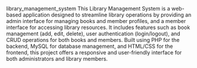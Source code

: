library_management_system
This Library Management System is a web-based application designed to streamline library operations by providing an admin interface for managing books and member profiles, and a member interface for accessing library resources. It includes features such as book management (add, edit, delete), user authentication (login/logout), and CRUD operations for both books and members. Built using PHP for the backend, MySQL for database management, and HTML/CSS for the frontend, this project offers a responsive and user-friendly interface for both administrators and library members.
